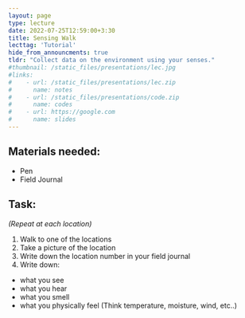 ```yaml
---
layout: page
type: lecture
date: 2022-07-25T12:59:00+3:30
title: Sensing Walk
lecttag: 'Tutorial'
hide_from_announcments: true
tldr: "Collect data on the environment using your senses."
#thumbnail: /static_files/presentations/lec.jpg
#links: 
#    - url: /static_files/presentations/lec.zip
#      name: notes
#    - url: /static_files/presentations/code.zip
#      name: codes
#    - url: https://google.com
#      name: slides
---
```

## Materials needed:
  - Pen
  - Field Journal
  
## Task:
_(Repeat at each location)_

1. Walk to one of the locations
2. Take a picture of the location
3. Write down the location number in your field journal
4. Write down: 
  - what you see
  - what you hear
  - what you smell
  - what you physically feel (Think temperature, moisture, wind, etc..)

